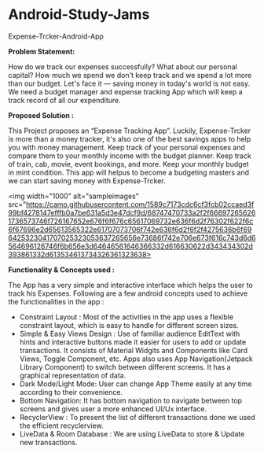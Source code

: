 # Android-Study-Jams
Expense-Trcker-Android-App

<b> Problem Statement: </b>

How do we track our expenses successfully? What about our personal capital? How much we spend we don't keep track and we spend a lot more than our budget. Let's face it — saving money in today's world is not easy. We need a budget manager and expense tracking App which will keep a track record of all our expenditure.

<b> Proposed Solution : </b>

This Project proposes an “Expense Tracking App”. Luckily, Expense-Trcker is more than a money tracker, it's also one of the best savings apps to help you with money management. Keep track of your personal expenses and compare them to your monthly income with the budget planner. Keep track of train, cab, movie, event bookings, and more. Keep your monthly budget in mint condition. This app will helpus to become a budgeting masters and we can start saving money with Expense-Trcker.

<img width="1000" alt="sampleimages" src="https://camo.githubusercontent.com/1589c7173cdc6cf3fcb02ccaed3f99bf4278147efffb0a7be631a5d3e47dcf9d/68747470733a2f2f666972656261736573746f726167652e676f6f676c65617069732e636f6d2f76302f622f6c6f67696e2d65613565322e61707073706f742e636f6d2f6f2f4275636b6f696425323041707025323053637265656e73686f742e706e673f616c743d6d6564696126746f6b656e3d64646561646366332d616630622d343434302d393861332d613534613734326361323638>


<b> Functionality & Concepts used : </b>

The App has a very simple and interactive interface which helps the user to track his Expenses. Following are a few android concepts used to achieve the functionalities in the app :
- Constraint Layout : Most of the activities in the app uses a flexible constraint layout, which is easy to handle for different screen sizes.
- Simple & Easy Views Design : Use of familiar audience EditText with hints and interactive buttons made it easier for users to add or update transactions. It consists of Material Widgits and Components like Card Views, Toggle Component, etc. Apps also uses App Navigation(Jetpack Library Component) to switch between different screens. It has a graphical representation of data.
- Dark Mode/Light Mode: User can change App Theme easily at any time according to their convenience.
- Bottom Navigation: It has bottom navigation to navigate between top screens and gives user a more enhanced UI/Ux interface.
- RecyclerView : To present the list of different transactions done we used the efficient recyclerview.
- LiveData & Room Database : We are using LiveData to store & Update new transactions.

